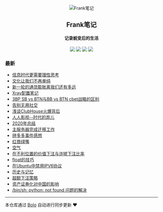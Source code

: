 <p align="center"><img alt="Frank笔记" src="https://tuchuang.frank2019.me/uploadImages/206/190/232/194/2021/03/06/21/46/492410bc-38bf-47f3-91f6-368f9024f63b.png"></p><h2 align="center">
Frank笔记
</h2>

<h4 align="center">记录蜕变后的生活</h4>
<p align="center"><a title="Frank笔记" target="_blank" href="https://github.com/dqswan18/bolo-blog"><img src="https://img.shields.io/github/last-commit/dqswan18/bolo-blog.svg?style=flat-square&color=FF9900"></a>
<a title="GitHub repo size in bytes" target="_blank" href="https://github.com/dqswan18/bolo-blog"><img src="https://img.shields.io/github/repo-size/dqswan18/bolo-blog.svg?style=flat-square"></a>
<a title="Bolo Version" target="_blank" href="https://github.com/adlered/bolo-solo"><img src="https://img.shields.io/badge/bolo-v2.3 稳定版-f1e05a.svg?style=flat-square&color=blueviolet"></a>
<a title="Hits" target="_blank" href="https://github.com/88250/hits"><img src="https://hits.b3log.org/dqswan18/bolo-blog.svg"></a></p>

### 最新

* [信息时代更需要理性思考](https://104.160.18.227/solo/articles/2021/03/25/1616653624378.html)
* [文化让我们不再单纯](https://104.160.18.227/solo/articles/2021/03/23/1616487181723.html)
* [新一轮的通货膨胀离我们还有多远](https://104.160.18.227/solo/articles/2021/03/23/1616463109516.html)
* [Xray配置笔记](https://104.160.18.227/solo/articles/2021/03/14/1615731621309.html)
* [3BP SB vs BTN与BB vs BTN cbet战略的区别](https://104.160.18.227/solo/articles/2021/03/07/1615097966208.html)
* [告别无用社交](https://104.160.18.227/solo/articles/2021/02/17/1613563897805.html)
* [浅谈ClubHouse火爆背后](https://104.160.18.227/solo/articles/2021/02/14/1613283367967.html)
* [人人影视--时代的弃儿](https://104.160.18.227/solo/articles/2021/02/05/1612508322257.html)
* [2020年总结](https://104.160.18.227/solo/articles/2021/02/01/1612164509925.html)
* [主服务器完成迁移工作](https://104.160.18.227/solo/articles/2021/01/23/1611375316638.html)
* [拼多多事件感想](https://104.160.18.227/solo/articles/2021/01/14/1610613237089.html)
* [红唇绿嘴](https://104.160.18.227/solo/articles/2021/01/03/1609664307374.html)
* [空气](https://104.160.18.227/solo/articles/2020/12/29/1609212050696.html)
* [在不利位置的价值下注与诈唬下注比率](https://104.160.18.227/solo/articles/2020/12/24/1608776292603.html)
* [float的技巧](https://104.160.18.227/solo/articles/2020/12/11/1607652036254.html)
* [在Ubuntu中禁用IPV6协议](https://104.160.18.227/solo/articles/2020/11/30/1606707346964.html)
* [历史与记忆](https://104.160.18.227/solo/articles/2020/11/29/1606640181508.html)
* [超额下注策略](https://104.160.18.227/solo/articles/2020/11/13/1605249109544.html)
* [资产证券化对中国的影响](https://104.160.18.227/solo/articles/2020/11/12/1605164985437.html)
* [/bin/sh: python: not found 问题的解决](https://104.160.18.227/solo/articles/2020/10/30/1604026173105.html)



---

本仓库通过 [Bolo](https://github.com/adlered/bolo-solo) 自动进行同步更新 ❤️ 
